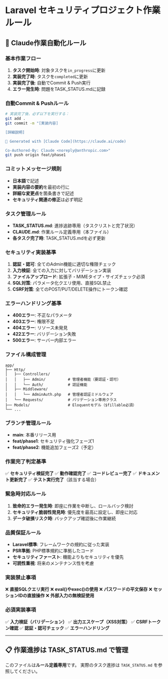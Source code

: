 # Laravel セキュリティプロジェクト作業ルール

## 🤖 Claude作業自動化ルール

### 基本作業フロー
1. **タスク開始時**: 対象タスクを`in_progress`に更新
2. **実装完了時**: タスクを`completed`に更新
3. **実装完了後**: 自動でCommit & Push実行
4. **エラー発生時**: 問題をTASK_STATUS.mdに記録

### 自動Commit & Pushルール
```bash
# 実装完了後、必ず以下を実行する：
git add .
git commit -m "[実装内容]

[詳細説明]

🤖 Generated with [Claude Code](https://claude.ai/code)

Co-Authored-By: Claude <noreply@anthropic.com>"
git push origin feat/phase1
```

### コミットメッセージ規則
- **日本語**で記述
- **実装内容の要約**を最初の行に
- **詳細な変更点**を箇条書きで記述
- **セキュリティ関連の修正**は必ず明記

### タスク管理ルール
- **TASK_STATUS.md**: 進捗追跡専用（タスクリストと完了状況）
- **CLAUDE.md**: 作業ルール定義専用（本ファイル）
- **各タスク完了時**: TASK_STATUS.mdを必ず更新

### セキュリティ実装基準
1. **認証・認可**: 全てのAdmin機能に適切な権限チェック
2. **入力検証**: 全ての入力に対してバリデーション実装
3. **ファイルアップロード**: 拡張子・MIMEタイプ・サイズチェック必須
4. **SQL対策**: パラメータ化クエリ使用、直接SQL禁止
5. **CSRF対策**: 全てのPOST/PUT/DELETE操作にトークン確認

### エラーハンドリング基準
- **400エラー**: 不正なパラメータ
- **403エラー**: 権限不足
- **404エラー**: リソース未発見
- **422エラー**: バリデーション失敗
- **500エラー**: サーバー内部エラー

### ファイル構成管理
```
app/
├── Http/
│   ├── Controllers/
│   │   ├── Admin/          # 管理者機能（要認証・認可）
│   │   └── Auth/           # 認証機能
│   ├── Middleware/
│   │   └── AdminAuth.php   # 管理者認証ミドルウェア
│   └── Requests/           # バリデーション専用クラス
├── Models/                 # Eloquentモデル（$fillable必須）
└── ...
```

### ブランチ管理ルール
- **main**: 本番リリース用
- **feat/phase1**: セキュリティ強化フェーズ1
- **feat/phase2**: 機能追加フェーズ2（予定）

### 作業完了判定基準
✅ **セキュリティ検証完了**
✅ **動作確認完了**
✅ **コードレビュー完了**
✅ **ドキュメント更新完了**
✅ **テスト実行完了**（該当する場合）

### 緊急時対応ルール
1. **致命的エラー発生時**: 即座に作業を中断し、ロールバック検討
2. **セキュリティ脆弱性発見時**: 優先度を最高に設定し、即座に対応
3. **データ破損リスク時**: バックアップ確認後に作業継続

### 品質保証ルール
- **Laravel標準**: フレームワークの規約に従った実装
- **PSR準拠**: PHP標準規約に準拠したコード
- **セキュリティファースト**: 機能よりもセキュリティを優先
- **可読性重視**: 将来のメンテナンス性を考慮

### 実装禁止事項
❌ **直接SQLクエリ実行**
❌ **eval()やexec()の使用**
❌ **パスワードの平文保存**
❌ **セッションIDの直接操作**
❌ **外部入力の無検証使用**

### 必須実装事項
✅ **入力検証（バリデーション）**
✅ **出力エスケープ（XSS対策）**
✅ **CSRFトークン確認**
✅ **認証・認可チェック**
✅ **エラーハンドリング**

---

## 📋 作業進捗は TASK_STATUS.md で管理

このファイルは**ルール定義専用**です。
実際のタスク進捗は `TASK_STATUS.md` を参照してください。